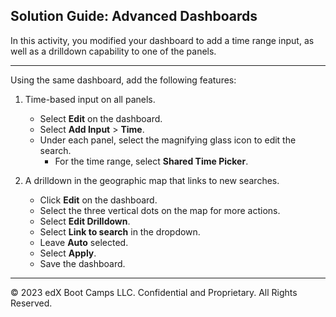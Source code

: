 ## Solution Guide: Advanced Dashboards

In this activity, you modified your dashboard to add a time range input, as well as a drilldown capability to one of the panels.

---

Using the same dashboard, add the following features:

1. Time-based input on all panels.
    - Select **Edit** on the dashboard.
    - Select **Add Input** > **Time**.  
    - Under each panel, select the magnifying glass icon to edit the search. 
      - For the time range, select **Shared Time Picker**.

2. A drilldown in the geographic map that links to new searches.  
    - Click **Edit** on the dashboard.
    - Select the three vertical dots on the map for more actions.
    - Select **Edit Drilldown**.
    - Select **Link to search** in the dropdown.
    - Leave **Auto** selected.
    - Select **Apply**.
    - Save the dashboard.

---

&copy; 2023 edX Boot Camps LLC. Confidential and Proprietary. All Rights Reserved.  